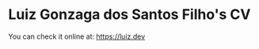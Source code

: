 Luiz Gonzaga dos Santos Filho's CV
==================================

You can check it online at: https://luiz.dev
